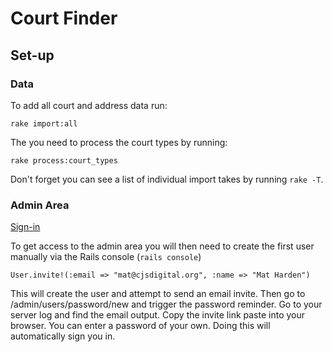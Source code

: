 Court Finder
============

Set-up
------

### Data

To add all court and address data run:

    rake import:all

The you need to process the court types by running:

    rake process:court_types

Don't forget you can see a list of individual import takes by running `rake -T`.

### Admin Area

[Sign-in](http://localhost:3000/admin/users/sign_in)

To get access to the admin area you will then need to create the first user manually via the Rails console (`rails console`)

    User.invite!(:email => "mat@cjsdigital.org", :name => "Mat Harden")

This will create the user and attempt to send an email invite. Then go to /admin/users/password/new and trigger the password reminder. Go to your server log and find the email output. Copy the invite link paste into your browser. You can enter a password of your own. Doing this will automatically sign you in.
